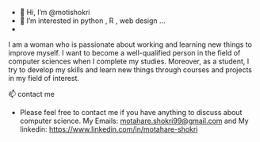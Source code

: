 - 👋 Hi, I’m @motishokri
- 👀 I’m interested in python , R , web design ...
- 
I am a woman who is passionate about working and learning new things to improve myself. I want to become a well-qualified person in the field of computer sciences when I complete my studies. Moreover, as a student, I try to develop my skills and learn new things through courses and projects in my field of interest.

 📫 contact me
- Please feel free to contact me if you have anything to discuss about computer science. My Emails: motahare.shokri99@gmail.com and My linkedin: https://www.linkedin.com/in/motahare-shokri
<!---
motishokri/motishokri is a ✨ special ✨ repository because its `README.md` (this file) appears on your GitHub profile.
You can click the Preview link to take a look at your changes.
--->
